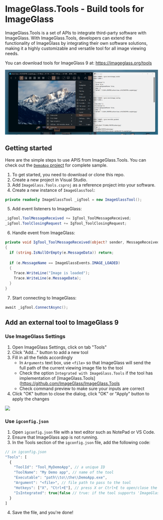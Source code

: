 # ImageGlass.Tools - Build tools for ImageGlass
ImageGlass.Tools is a set of APIs to integrate third-party software with ImageGlass.
With ImageGlass.Tools, developers can extend the functionality of ImageGlass by integrating their own software solutions, making it a highly customizable and versatile tool for all image viewing needs.

You can download tools for ImageGlass 9 at: https://imageglass.org/tools

![ImageGlass.Tools](https://raw.githubusercontent.com/ImageGlass/ImageGlass.Tools/main/demo.jpg)

## Getting started
Here are the simple steps to use APIS from ImageGlass.Tools. You can check out the [`DemoApp` project](https://github.com/ImageGlass/ImageGlass.Tools/tree/main/Source/DemoApp) for complete sample.

1. To get started, you need to download or clone this repo.
2. Create a new project in Visual Studio.
3. Add `ImageGlass.Tools.csproj` as a reference project into your software.
4. Create a new instance of `ImageGlassTool`:
```cs
private readonly ImageGlassTool _igTool = new ImageGlassTool();
```

5. Add event listeners to ImageGlass:
```cs
_igTool.ToolMessageReceived += IgTool_ToolMessageReceived;
_igTool.ToolClosingRequest += IgTool_ToolClosingRequest;
```

6. Handle event from ImageGlass:
```cs
private void IgTool_ToolMessageReceived(object? sender, MessageReceivedEventArgs e)
{
  if (string.IsNullOrEmpty(e.MessageData)) return;

  if (e.MessageName == ImageGlassEvents.IMAGE_LOADED)
  {
    Trace.WriteLine("Image is loaded");
    Trace.WriteLine(e.MessageData);
  }
}
```

7. Start connecting to ImageGlass:
```cs
await _igTool.ConnectAsync();
```

## Add an external tool to ImageGlass 9
### Use ImageGlass Settings
1. Open ImageGlass Settings, click on tab "Tools"
2. Click "Add..." button to add a new tool
3. Fill in all the fields accordingly
    - In `Arguments` text box, use `<file>` so that ImageGlass will send the full path of the current viewing image file to the tool
    - Check the option `Integrated with ImageGlass.Tools` if the tool has implementation of [ImageGlass.Tools](https://github.com/ImageGlass/ImageGlass.Tools
    - Check command preview to make sure your inputs are correct
4. Click "OK" button to close the dialog, click "OK" or "Apply" button to apply the changes
<img width="600" src="https://github.com/ImageGlass/ImageGlass.Tools/assets/3154213/2c52adf2-63cd-495f-8f09-de606ab54893" />


### Use `igconfig.json`
1. Open `igconfig.json` file with a text editor such as NotePad or VS Code.
2. Ensure that ImageGlass app is not running.
3. In the Tools section of the `igconfig.json` file, add the following code:
```js
// in igconfig.json
"Tools": [
  {
    "ToolId": "Tool_MyDemoApp", // a unique ID
    "ToolName": "My Demo app", // name of the tool
    "Executable": "path\\to\\the\\DemoApp.exe",
    "Argument": "<file>", // file path to pass to the tool
    "Hotkeys": ["X", "Ctrl+E"], // press X or Ctrl+E to open/close the tool
    "IsIntegrated": true|false // true: if the tool supports 'ImageGlass.Tools'
  }
]
```
4. Save the file, and you're done!

